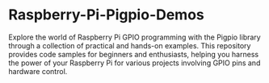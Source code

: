 # Raspberry-Pi-Pigpio-Demos
Explore the world of Raspberry Pi GPIO programming with the Pigpio library through a collection of practical and hands-on examples. This repository provides code samples for beginners and enthusiasts, helping you harness the power of your Raspberry Pi for various projects involving GPIO pins and hardware control. 
